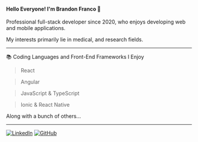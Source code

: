 #### Hello Everyone! I'm Brandon Franco 👋

Professional full-stack developer since 2020, who enjoys developing web and mobile applications. 

My interests primarily lie in medical, and research fields.

- - - -

:books: Coding Languages and Front-End Frameworks I Enjoy

> React

> Angular

> JavaScript & TypeScript

> Ionic & React Native

Along with a bunch of others...
- - - -
[![LinkedIn](https://img.shields.io/badge/-Connect-0a66c2?style=for-the-badge&logo=linkedin)](https://www.linkedin.com/in/brandonxavierfranco/)
[![GitHub](https://img.shields.io/github/followers/brandon-franco?logo=github&style=for-the-badge)](https://github.com/brandon-franco)
